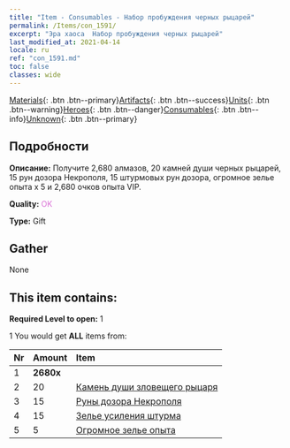 ```yaml
---
title: "Item - Consumables - Набор пробуждения черных рыцарей"
permalink: /Items/con_1591/
excerpt: "Эра хаоса  Набор пробуждения черных рыцарей"
last_modified_at: 2021-04-14
locale: ru
ref: "con_1591.md"
toc: false
classes: wide
---
```

 [Materials](/ru/Items/){: .btn .btn--primary}[Artifacts](/ru/Items/Artifacts/){: .btn .btn--success}[Units](/ru/Items/Units/){: .btn .btn--warning}[Heroes](/ru/Items/Heroes/){: .btn .btn--danger}[Consumables](/ru/Items/Consumables/){: .btn .btn--info}[Unknown](/ru/Items/Unknown/){: .btn .btn--primary}

## Подробности
 **Описание:** Получите 2,680 алмазов, 20 камней души черных рыцарей, 15 рун дозора Некрополя, 15 штурмовых рун дозора, огромное зелье опыта x 5 и 2,680 очков опыта VIP.

 **Quality:** <span style="color: #DA70D6">OK</span>

 **Type:** Gift

## Gather

  None

## This item contains:

 **Required Level to open:** 1

 1 You would get **ALL** items  from:

  | Nr | Amount |     Item    |
  |:---|:-------|:------------|
  | 1 |  **2680x** | <i class="fas fa-gem"/> |  | 
  | 2 | 20 | [Камень души зловещего рыцаря](/ru/Items/unt_302/) | 
  | 3 | 15 | [Руны дозора Некрополя](/ru/Items/con_755/) | 
  | 4 | 15 | [Зелье усиления штурма](/ru/Items/con_788/) | 
  | 5 | 5 | [Огромное зелье опыта](/ru/Items/con_703/) | 
